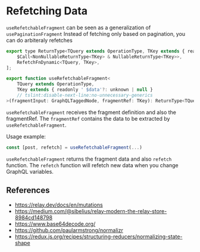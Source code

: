 # Refetching Data

`useRefetchableFragment` can be seen as a generalization of `usePaginationFragment`
Instead of fetching only based on pagination, you can do arbiteraly refetches 

```jsx
export type ReturnType<TQuery extends OperationType, TKey extends { readonly ' $data'?: unknown | null }> = [
    $Call<NonNullableReturnType<TKey> & NullableReturnType<TKey>>,
    RefetchFnDynamic<TQuery, TKey>,
];

export function useRefetchableFragment<
    TQuery extends OperationType,
    TKey extends { readonly ' $data'?: unknown | null }
    // tslint:disable-next-line:no-unnecessary-generics
>(fragmentInput: GraphQLTaggedNode, fragmentRef: TKey): ReturnType<TQuery, TKey>;
```
`useRefetchableFragment` receives the fragment definition and also the fragmentRef.
The `fragmentRef` contains the data to be extracted by `useRefetchableFragment`. 

Usage example:

```jsx
const [post, refetch] = useRefetchableFragment(...)
```

`useRefetchableFragment` returns the fragment data and also `refetch` function.
The `refetch` function will refetch new data when you change GraphQL variables.

## References

- https://relay.dev/docs/en/mutations
- https://medium.com/@sibelius/relay-modern-the-relay-store-8984cd148798
- https://www.base64decode.org/  
- https://github.com/paularmstrong/normalizr
- https://redux.js.org/recipes/structuring-reducers/normalizing-state-shape